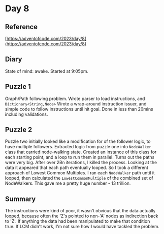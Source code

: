 # Day 8

## Reference

[https://adventofcode.com/2023/day/8](https://adventofcode.com/2023/day/8)

## Diary
State of mind: awake.
Started at 9:05pm.

## Puzzle 1
Graph/Path following problem.  Wrote parser to load instructions, and ```Dictionary<String,Node>```
Wrote a wrap-around instruction issuer, and simple code to follow instructions until hit goal.
Done in less than 20mins including validations.

## Puzzle 2
Puzzle two initially looked like a modification for of the follower logic, to have multiple followers.
Extracted logic from puzzle one into ```NodeWalker``` class that carried node-walking state.  Created an instance of
this class for each starting point, and a loop to run them in parallel.  Turns out the
paths were very big.  After over 2Bn iterations, I killed the process.
Looking at the data it appeared that each path eventually looped.  So I took a different approach of
Lowest Common Multiples.  I ran each ```NodeWalker``` path until it looped, then calculated the ```LowestCommonMultiple``` of the
combined set of NodeWalkers.  This gave me a pretty huge number - 13 trillion.

## Summary
The instructions were kind of poor, it wasn't obvious that the data actually looped, because often the 'Z's
pointed to non-'A' nodes as indirection back to 'Z'.  If anything the data had been manipulated to make that condition 
true.  If LCM didn't work, I'm not sure how I would have tackled the problem.